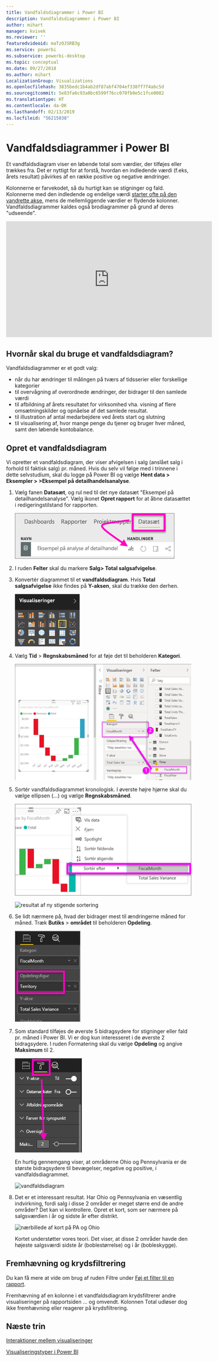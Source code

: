 ```yaml
---
title: Vandfaldsdiagrammer i Power BI
description: Vandfaldsdiagrammer i Power BI
author: mihart
manager: kvivek
ms.reviewer: ''
featuredvideoid: maTzOJSRB3g
ms.service: powerbi
ms.subservice: powerbi-desktop
ms.topic: conceptual
ms.date: 09/27/2018
ms.author: mihart
LocalizationGroup: Visualizations
ms.openlocfilehash: 3835bedc1b4ab2df87abf4704ef338ff7f4abc5d
ms.sourcegitcommit: 5e83fa6c93a0bc6599f76cc070fb0e5c1fce0082
ms.translationtype: HT
ms.contentlocale: da-DK
ms.lasthandoff: 02/13/2019
ms.locfileid: "56215038"
---
```

# <a name="waterfall-charts-in-power-bi"></a>Vandfaldsdiagrammer i Power BI
Et vandfaldsdiagram viser en løbende total som værdier, der tilføjes eller trækkes fra. Det er nyttigt for at forstå, hvordan en indledende værdi (f.eks, årets resultat) påvirkes af en række positive og negative ændringer.

Kolonnerne er farvekodet, så du hurtigt kan se stigninger og fald. Kolonnerne med den indledende og endelige værdi [starter ofte på den vandrette akse](https://support.office.com/article/Create-a-waterfall-chart-in-Office-2016-for-Windows-8de1ece4-ff21-4d37-acd7-546f5527f185#BKMK_Float "start på den vandrette akse"), mens de mellemliggende værdier er flydende kolonner. Vandfaldsdiagrammer kaldes også brodiagrammer på grund af deres "udseende".

<iframe width="560" height="315" src="https://www.youtube.com/embed/qKRZPBnaUXM" frameborder="0" allow="autoplay; encrypted-media" allowfullscreen></iframe>

## <a name="when-to-use-a-waterfall-chart"></a>Hvornår skal du bruge et vandfaldsdiagram?
Vandfaldsdiagrammer er et godt valg:

* når du har ændringer til målingen på tværs af tidsserier eller forskellige kategorier
* til overvågning af overordnede ændringer, der bidrager til den samlede værdi
* til afbildning af årets resultatet for virksomhed vha. visning af flere omsætningskilder og opnåelse af det samlede resultat.
* til illustration af antal medarbejdere ved årets start og slutning
* til visualisering af, hvor mange penge du tjener og bruger hver måned, samt den løbende kontobalance. 

## <a name="create-a-waterfall-chart"></a>Opret et vandfaldsdiagram
Vi opretter et vandfaldsdiagram, der viser afvigelsen i salg (anslået salg i forhold til faktisk salg) pr. måned. Hvis du selv vil følge med i trinnene i dette selvstudium, skal du logge på Power BI og vælge **Hent data \> Eksempler > \>Eksempel på detailhandelsanalyse**. 

1. Vælg fanen **Datasæt**, og rul ned til det nye datasæt "Eksempel på detailhandelsanalyse".  Vælg ikonet **Opret rapport** for at åbne datasættet i redigeringstilstand for rapporten. 
   
    ![Fanen Datasæt fremhævet](media/power-bi-visualization-waterfall-charts/power-bi-waterfall-report.png)
2. I ruden **Felter** skal du markere **Salg\> Total salgsafvigelse**. 
3. Konvertér diagrammet til et **vandfaldsdiagram**. Hvis **Total salgsafvigelse** ikke findes på **Y-aksen**, skal du trække den derhen.
   
    ![Visualiseringsskabeloner](media/power-bi-visualization-waterfall-charts/convertwaterfall.png)
4. Vælg **Tid** \> **Regnskabsmåned** for at føje det til beholderen **Kategori**. 
   
    ![Vandfaldsdiagram](media/power-bi-visualization-waterfall-charts/power-bi-waterfall.png)
5. Sortér vandfaldsdiagrammet kronologisk. I øverste højre hjørne skal du vælge ellipsen (...) og vælge **Regnskabsmåned**.
   
    ![vælg sortér efter > FiscalMonth](media/power-bi-visualization-waterfall-charts/power-bi-sort-by.png)
   
    ![resultat af ny stigende sortering](media/power-bi-visualization-waterfall-charts/power-bi-waterfall-sorted.png)
6. Se lidt nærmere på, hvad der bidrager mest til ændringerne måned for måned. Træk **Butiks** > **området** til beholderen **Opdeling**.
   
    ![Viser Store i opdelingsbucket](media/power-bi-visualization-waterfall-charts/power-bi-waterfall-breakdown.png)
7. Som standard tilføjes de øverste 5 bidragsydere for stigninger eller fald pr. måned i Power BI. Vi er dog kun interesseret i de øverste 2 bidragsydere.  I ruden Formatering skal du vælge **Opdeling** og angive **Maksimum** til 2.
   
    ![Formatering > Opdeling](media/power-bi-visualization-waterfall-charts/power-bi-waterfall-breakdown-maximum.png)
   
    En hurtig gennemgang viser, at områderne Ohio og Pennsylvania er de største bidragsydere til bevægelser, negative og positive, i vandfaldsdiagrammet. 
   
    ![vandfaldsdiagram](media/power-bi-visualization-waterfall-charts/power-bi-waterfall-axis.png)
8. Det er et interessant resultat. Har Ohio og Pennsylvania en væsentlig indvirkning, fordi salg i disse 2 områder er meget større end de andre områder?  Det kan vi kontrollere. Opret et kort, som ser nærmere på salgsværdien i år og sidste år efter distrikt.  
   
    ![nærbillede af kort på PA og Ohio](media/power-bi-visualization-waterfall-charts/power-bi-map.png)
   
    Kortet understøtter vores teori.  Det viser, at disse 2 områder havde den højeste salgsværdi sidste år (boblestørrelse) og i år (bobleskygge).

## <a name="highlighting-and-cross-filtering"></a>Fremhævning og krydsfiltrering
Du kan få mere at vide om brug af ruden Filtre under [Føj et filter til en rapport](../power-bi-report-add-filter.md).

Fremhævning af en kolonne i et vandfaldsdiagram krydsfiltrerer andre visualiseringer på rapportsiden ... og omvendt. Kolonnen Total udløser dog ikke fremhævning eller reagerer på krydsfiltrering.

## <a name="next-steps"></a>Næste trin

[Interaktioner mellem visualiseringer](../service-reports-visual-interactions.md)

[Visualiseringstyper i Power BI](power-bi-visualization-types-for-reports-and-q-and-a.md)
